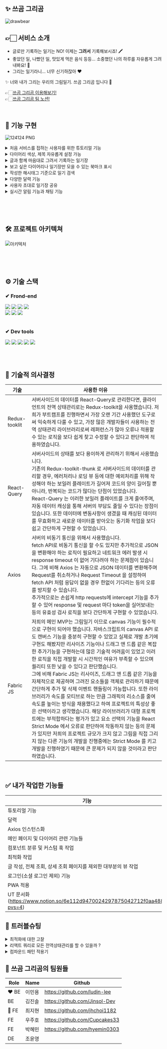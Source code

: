 ## ✨ 쓰곰 그리곰

![drawbear](https://user-images.githubusercontent.com/108935568/216934905-f65496b6-c4e3-484a-b378-c0c8bdb2269d.png)

## 👉🏻 서비스 소개 <br>

- 글로만 기록하는 일기는 NO! 이제는 <strong>그려서</strong> 기록해보시죠! 🖍
- 좋았던 일, 나빴던 일, 맛있게 먹은 음식 등등... 소중했던 나의 하루를 자유롭게 그려내봐요! 🥳
- 그리는 일기라니... 너무 신기하잖아 ❤️

✨ 너와 내가 그리는 우리의 그림일기. 쓰곰 그리곰 입니다 🥰

👉🏻[쓰곰 그리곰 이용해보기!](https://drawing-bear.vercel.app/) <br>
👉🏻[쓰곰 그리곰 팀 노션!](https://www.notion.so/jinsoldev/560f3f7c6acf451d9d21c5f309e73921)

<br>

## 🐻 기능 구현

![124124 PNG](https://user-images.githubusercontent.com/108935568/216934945-1b13f55a-2bb2-485f-803a-747e9cba5975.png)

<details>
<summary>
처음 서비스를 접하는 사용자를 위한 튜토리얼 기능
</summary>
<div>

![image](https://user-images.githubusercontent.com/116577489/218278466-630b53bd-97a2-48fa-9aa0-67ddf4a6078a.png)


</details>


<details>
<summary>
다이어리 색상, 제목 자유롭게 설정 가능
</summary>
<div>

![Untitled (1)](https://user-images.githubusercontent.com/108935568/216936874-02ad7a22-5f3e-4eb9-b670-fe9243041fb3.png)


</details>

<details>
<summary>
글과 함께 마음대로 그려서 기록하는 일기장
</summary>
<div>

![Untitled (2)](https://user-images.githubusercontent.com/108935568/216936871-60de17a6-8048-4fb3-b8ad-574d69934bb9.png)

</details>


<details>
<summary>
보고 싶은 다이어리나 일기장만 모을 수 있는 북마크 표시
</summary>
<div>

![화면 캡처 2023-02-06 182202](https://user-images.githubusercontent.com/108935568/216936863-828a0d0d-6b5d-4c74-95f4-28d68643ec68.png)


![화면 캡처 2023-02-06 182515](https://user-images.githubusercontent.com/108935568/216937252-39f8abd2-91f9-435c-81d0-bb59458ade7b.png)

</details>

<details>
<summary>
작성한 해시태그 기준으로 일기 검색
</summary>
<div>

![216936861-e8d86e65-1812-42c4-8146-a5ecf905fe75](https://user-images.githubusercontent.com/108935568/217804481-dc7536c2-4aca-4817-b1f7-af6f08b005d6.png)


</details>


<details>
<summary>
다양한 달력 기능
</summary>
<div>

![image](https://user-images.githubusercontent.com/116577489/218278930-9dfabd11-4f83-423d-bd37-25f4f1311d0d.png)

</details>

<details>
<summary>
사용자 초대로 일기장 공유
</summary>
<div>

![Untitled (3)](https://user-images.githubusercontent.com/108935568/216936867-20cd1472-2973-4870-a9b2-2158a1f7fa11.png)

</details>

<details>
<summary>
실시간 알림 기능과 채팅 기능
</summary>
<div>

![image](https://user-images.githubusercontent.com/116577489/218279782-255f7f0d-5189-4d92-ba29-6fe5b1611a58.png)

![image](https://user-images.githubusercontent.com/116577489/218279896-3fb2379e-8b57-4030-9085-0167d38f87fd.png)

</details>


<br><br><br>

## 🛠 프로젝트 아키텍쳐

![아키텍처](https://user-images.githubusercontent.com/108935568/216935177-53ce4295-7f06-46c7-a91a-3d4a0be9dd8a.png)

<br><br><br>

## ⚙ 기술 스택

### ✔ Frond-end

<div>

<img src="https://img.shields.io/badge/Javascript-F7DF1E?style=for-the-badge&logo=Javascript&logoColor=black"/>
<img src="https://img.shields.io/badge/React-61DAFB?style=for-the-badge&logo=React&logoColor=black"/>
<img src="https://img.shields.io/badge/Redux Toolkit-764ABC?style=for-the-badge&logo=Redux&logoColor=white"/>
<img src="https://img.shields.io/badge/react_query-FF4154?style=for-the-badge&logo=reactquery&logoColor=white">
<br>
<img src="https://img.shields.io/badge/React Router-CA4245?style=for-the-badge&logo=React Router&logoColor=white"/>
<img src="https://img.shields.io/badge/styledcomponent-DB7093?style=for-the-badge&logo=styledcomponent&logoColor=white">
<img src="https://img.shields.io/badge/socket.io-010101?style=for-the-badge&logo=socket.io&logoColor=white">

</div>

<br>

### ✔ Dev tools

<div>
<img src="https://img.shields.io/badge/Git-F05032?style=for-the-badge&logo=Git&logoColor=white"/>
<img src="https://img.shields.io/badge/GitHub-181717?style=for-the-badge&logo=GitHub&logoColor=white"/>
<img src="https://img.shields.io/badge/KakaoTalk-FFCD00?style=for-the-badge&logo=KakaoTalk&logoColor=black"/>
<img src="https://img.shields.io/badge/PWA-5A0FC8?style=for-the-badge&logo=PWA&logoColor=white">
<img src="https://img.shields.io/badge/Vercel-000000?style=for-the-badge&logo=Vercel&logoColor=white">

</div>

<br><br>

## 📝 기술적 의사결정

| 기술   | 사용한 이유                        |
| ----------- | ----------------------------- |
| Redux-tooklit | 서버사이드의 데이터를 React-Query로 관리한다면, 클라이언트의 전역 상태관리로는 Redux-toolkit을 사용했습니다. 저희가 부트캠프를 진행하면서 가장 오랜 기간 사용했던 도구로써 익숙하게 다룰 수 있고, 가장 많은 개발자들이 사용하는 전역 상태관리 라이브러리로써 레퍼런스가 많아 오류나 적용할 수 있는 로직을 보다 쉽게 찾고 수정할 수 있다고 판단하여 적용하였습니다.  |
| React-Query | 서버사이드의 상태를 보다 용이하게 관리하기 위해서 사용했습니다.<br>기존의 Redux-toolkit-thunk 로 서버사이드의 데이터를 관리할 경우, 에러처리나 로딩 뷰 등에 대한 예외처리를 위해 작성해야 하는 보일러 플레이트가 길어져 코드의 양이 길어질 뿐 아니라, 반복되는 코드가 많다는 단점이 있었습니다.<br>React-Query 는 이러한 보일러 플레이트를 크게 줄여주며, 자동 데이터 캐싱을 통해 서버의 부담도 줄일 수 있다는 장점이 있습니다. 또한 데이터에 변동사항이 생겼을 때 캐싱된 데이터를 무효화하고 새로운 데이터를 받아오는 동기화 작업을 보다 쉽고 간단하게 구현할 수 있었습니다. |
| Axios | 서버의 비동기 통신을 위해서 사용했습니다.<br>fetch API로 비동기 통신을 할 수도 있지만 추가적으로 JSON 을 변환해야 하는 로직이 필요하고 네트워크 에러 발생 시 response timeout 이 없어 기다려야 하는 문제점이 있습니다. 그에 비해 Axios 는 자동으로 JSON 데이터를 변환해주며 Request를 취소하거나 Request Timeout 을 설정하여 fetch API 처럼 응답이 없을 경우 한없이 기다리는 등의 오류를 방지할 수 있습니다. <br> 추가적으로는 손쉽게 http requests에 intercept 기능을 추가할 수 있어 response 및 request 마다 token을 실어보내는 등의 유효성 검사 로직을 보다 간단하게 구현할 수 있었습니다. |
| Fabric JS | 저희의 메인 MVP는 그림일기 이므로 canvas 기능이 필수적으로 구현이 되어야 했습니다. 자바스크립트의 canvas API 로도 캔버스 기능을 충분히 구현할 수 있었고 실제로 개발 초기에 구현도 해봤지만 리사이즈 기능이나 드래그 앤 드롭 같은 복잡한 추가기능을 구현하는데 많은 기술적 어려움이 있었고 이러한 로직을 직접 개발할 시 시간적인 여유가 부족할 수 있으며 퀄리티 또한 낮을 수 있다고 판단했습니다.<br> 그에 비해 Fabric JS는 리사이즈, 드래그 앤 드롭 같은 기능을 자체적으로 제공하며 그려진 요소들을 객체로 관리하기 때문에 간단하게 추가 및 삭제 이벤트 핸들링이 가능합니다. 또한 라이브러리가 속도를 모티브로 하는 만큼 그래픽의 리소스를 줄여 속도를 높이는 방식을 채용했다고 하여 프로젝트의 특성상 좋은 선택이라고 생각했습니다. 해당 라이브러리가 대형 프로젝트에는 부적합하다는 평가가 있고 요소 선택의 기능을 React Strict Mode 에서 오류로 판단하여 작동하지 않는 등의 문제가 있지만 저희의 프로젝트 규모가 크지 않고 그림을 직접 그리지 않는 다른 기능의 개발을 진행중에는 Strict Mode 를 키고 개발을 진행하였기 때문에 큰 문제가 되지 않을 것이라고 판단하였습니다. |


<br>

## :white_check_mark: 내가 작업한 기능들

| 기능   |
| ------ |
| 튜토리얼 기능   |
| 달력   |
| Axios 인스턴스화   |
| 메인 페이지 및 다이어리 관련 기능들   | 
| 컴포넌트 분류 및 커스텀 훅 작업  |
| 최적화 작업   |
| 글 작성, 전체 조회, 상세 조회 페이지를 제외한 대부분의 뷰 작업  |
| 로그인(소셜 로그인 제외) 기능  |
| PWA 적용  |
| UT 문서화 (https://www.notion.so/6e112d9470024297875042712f0aa488?pvs=4)  |



## 🔆 트러블슈팅

  <details>
<summary>
최적화에 대한 고찰
</summary>
<div>

## - 최적화-

![Untitled (6)](https://user-images.githubusercontent.com/108935568/217805916-23bc418e-c9d1-4060-9e96-e2514403755f.png)

1. **최적화에 대한 필요성 인지**

  진단 결과, 사용하지 않는 자바스크립트가 너무 많다고 나옴.<br>
무분별하게 재사용되고 있는 함수들과 컴포넌트, 달력의 무거운 로직으로 인해<br>
프로젝트의 렌더링 성능이 떨어진다는 판단을 내림.

2. **메모라이징 작업 실시**

컴포넌트를 분리하여 불필요한 렌더링을 방지하고자 React.memo를 사용하였고,<br> 재사용되는 값과 함수들은 useMemo와 useCallback을 사용하여 필요할 때만 읽히도록 조치.<br>
그럼에도 유의미하다고 할 수 있는 결과를 얻지 못함.

3. **컴포넌트 리팩토링**

여러 함수들과 컴포넌트들이 재사용되고 있음에도<br> 그것들을 하나로 묶어 사용하지 않고 있다는 것을 인지하고 있었기에 작업에 돌입.<br>
자주 쓰이는 모달, 버튼, 인풋 등을 재사용 가능하도록 컴포넌트화 하고 레이아웃과 헤더,<br> 함수들은 훅으로 정리하였다.

![Untitled (7)](https://user-images.githubusercontent.com/108935568/217805915-2f3be677-e088-4fb1-a702-e0fcc01f6f29.png)

미미한 효과를 얻을 수 있었다.

4. **코드 스플리팅**

여러 최적화 작업을 거쳤음에도 사용하지 않는 자바스크립트가 여전히 많다는 진단에 의문을 가짐.
bundle.js가 비상식적으로 컸기에 검색 결과 코드 스플리팅이라는 개념을 접했고, 적용해보기 함.

![Untitled (8)](https://user-images.githubusercontent.com/108935568/217805912-14d2d660-1692-4576-9952-0a2c36057a7f.png)

![Untitled (9)](https://user-images.githubusercontent.com/108935568/217805908-f45cf7d1-be42-496c-8487-369caa6dbc0a.png)


적용 후, 사용하지 않는 자바스크립트가 2.3초에서 0.6초대로 줄며<br>
성능이 유의미하게 상승하는 결과를 얻을 수 있었음

**배포 후 최종 점수**
![image](https://user-images.githubusercontent.com/116577489/218282345-c27c1e34-338c-4110-8e5a-33687d748fa5.png)

※ 모든 점수는 전체 글 조회 목록 페이지를 기준으로 하였다.<br>
아래는 다른 페이지의 점수

![image](https://user-images.githubusercontent.com/116577489/218282377-30150f9f-ef79-44fb-ba4f-3b2d1419e7d6.png)


</details>


<details>
<summary>
리액트 쿼리로 모든 전역상태관리를 할 수 있을까 ?
</summary>
<div>

1. **리팩토링**

전역으로 사용해야 하는 값들에 어떤 것은 dispatch를 날리고 있고,<br>
어떤 것은 setQueryData를 사용하고 있고, 또 어떤 것은 로컬스토리에 사용하고 있다는 것을 알게 됨.<br>
리팩토링 과정에서 이것을 일관성 있게 하나로 통일해야 할 필요성을 느낌.

2. **useSelector와 getQueryData의 차이점 의문**

전역 상태값들이 중구난방으로 관리되고 있는 데 프로젝트의 기능상에는 전혀 문제가 없었음.<br>
‘리액트 쿼리만 써도 전역 상태가 관리되는 거면 리덕스는 필요없겠는데?’<br>
프로젝트에 리덕스는 쓰지 않아도 되겠다는 판단을 내림.

3. **예상치 못한 문제 발생**

![Untitled (10)](https://user-images.githubusercontent.com/108935568/217807334-69c75cd7-15a6-402a-9089-046dda2694ad.png)

리덕스 로직들을 리액트 쿼리로 변경.
그러나 예상치 못한 문제가 발생하였다.

![Untitled (11)](https://user-images.githubusercontent.com/108935568/217807332-ec568f72-b75e-4e56-8d47-3e10bf668db8.png)

뷰가 바뀌었는데도 다이어리의 렌더링이 일어나지 않는 것.

![Untitled (12)](https://user-images.githubusercontent.com/108935568/217807329-12156e82-3e42-42ef-a7a9-e12728f50323.png)

캐싱된 데이터의 값은 분명 바뀌엇는데 렌더링이 일어나지 않았다.

![Untitled (13)](https://user-images.githubusercontent.com/108935568/217807327-6c86ee68-5d9b-472a-ad28-7ad9e1521331.png)

더 의아했던 것은 푸터의 아이콘은 놀리듯 렌더링이 아주 잘 일어나고 있었다.

4. **가설 설정**

분명 값은 같은 곳에서 똑같이 바뀌고 있는데 왜 Footer는 렌더링이 일어나고<br>
왜 Main은 렌더링이 일어나지 않는 것일까 의문이 생김.<br>
같은 상태값을 사용하고 있는 둘의 차이점을 찾다가 상태값의 변화가<br>
Footer에서만 일어나고 있다는 것에 주목.

![Untitled (14)](https://user-images.githubusercontent.com/108935568/217807322-ccf1bd9c-bef4-4e88-bd54-1155bd84994d.png)

렌더링이 일어나고 있는 Footer 컴포넌트에 콘솔을 찍어보니 당연하게도 잘 찍히고 있었다.

5. **결론**

리액트 쿼리를 사용하면 상태값이 바뀌는 컴포넌트에서만 상태값 변경으로 인한<br>
리렌더링이 일어나고, 그 외 불러오기만 하는 곳들에선 상태값 변화에 따른 리렌더링이<br> 일어나지 않는다는 것을 확인.

즉, setQueryData가 발동되는 그 해당 컴포넌트에서는 바뀐 상태값에 따라<br>
리렌더링이 일어나지만, 그 외의 곳은 캐싱된 상태값이 바뀌었다 하더라도<br>
리렌더링이 일어나지 않아서 리렌더링을 따로 일으켜줘야만 하고, 따라서<br>
리덕스나 리코일 같은 라이브러리 없이 리액트 쿼리만을 온전히 전역 상태 관리로<br>
사용하기엔 부적합하다는 결론을 내림


</div>
</details>


<details>
<summary>
컴파운드 패턴 적용기
</summary>
<div>
https://jhchoi1182.tistory.com/139
<div>
</details>




## 👻 쓰곰 그리곰의 팀원들

| Role  | Name   | Github                        |
| ----- | ------ | ----------------------------- |
| ❤️ BE | 이민용 | https://github.com/ludin-lee  |
| BE    | 김진솔 | https://github.com/Jinsol-Dev |
| 🧡 FE | 최지현 | https://github.com/jhchoi1182 |
| FE    | 우주호 | https://github.com/Cupcakes33 |
| FE    | 박혜민 | https://github.com/hyemin0303 |
| DE    | 조윤영 |                               |

<br>
